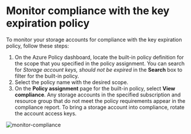 # Monitor compliance with the key expiration policy

To monitor your storage accounts for compliance with the key expiration policy, follow these steps:

1. On the Azure Policy dashboard, locate the built-in policy definition for the scope that you specified in the policy assignment. You can search for *Storage account keys, should not be expired* in the **Search** box to filter for the built-in policy.
2. Select the policy name with the desired scope.
3. On the **Policy assignment** page for the built-in policy, select **View compliance**. Any storage accounts in the specified subscription and resource group that do not meet the policy requirements appear in the compliance report. To bring a storage account into compliance, rotate the account access keys.

![monitor-compliance](/images/monitor-compliance.png)
